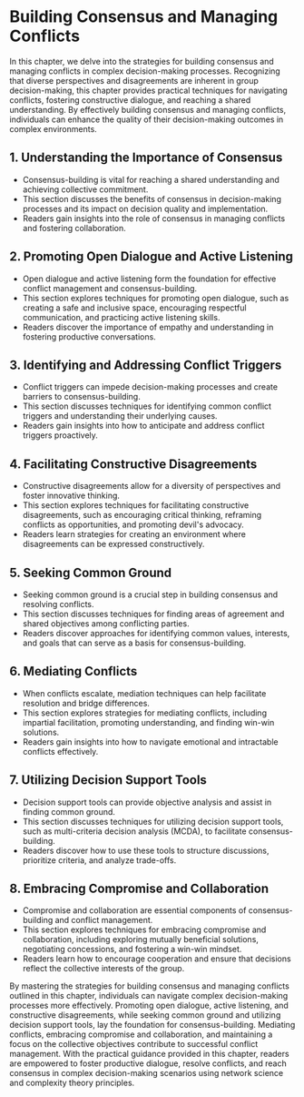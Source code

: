 Building Consensus and Managing Conflicts
==================================================

In this chapter, we delve into the strategies for building consensus and managing conflicts in complex decision-making processes. Recognizing that diverse perspectives and disagreements are inherent in group decision-making, this chapter provides practical techniques for navigating conflicts, fostering constructive dialogue, and reaching a shared understanding. By effectively building consensus and managing conflicts, individuals can enhance the quality of their decision-making outcomes in complex environments.

**1. Understanding the Importance of Consensus**
------------------------------------------------

* Consensus-building is vital for reaching a shared understanding and achieving collective commitment.
* This section discusses the benefits of consensus in decision-making processes and its impact on decision quality and implementation.
* Readers gain insights into the role of consensus in managing conflicts and fostering collaboration.

**2. Promoting Open Dialogue and Active Listening**
---------------------------------------------------

* Open dialogue and active listening form the foundation for effective conflict management and consensus-building.
* This section explores techniques for promoting open dialogue, such as creating a safe and inclusive space, encouraging respectful communication, and practicing active listening skills.
* Readers discover the importance of empathy and understanding in fostering productive conversations.

**3. Identifying and Addressing Conflict Triggers**
---------------------------------------------------

* Conflict triggers can impede decision-making processes and create barriers to consensus-building.
* This section discusses techniques for identifying common conflict triggers and understanding their underlying causes.
* Readers gain insights into how to anticipate and address conflict triggers proactively.

**4. Facilitating Constructive Disagreements**
----------------------------------------------

* Constructive disagreements allow for a diversity of perspectives and foster innovative thinking.
* This section explores techniques for facilitating constructive disagreements, such as encouraging critical thinking, reframing conflicts as opportunities, and promoting devil's advocacy.
* Readers learn strategies for creating an environment where disagreements can be expressed constructively.

**5. Seeking Common Ground**
----------------------------

* Seeking common ground is a crucial step in building consensus and resolving conflicts.
* This section discusses techniques for finding areas of agreement and shared objectives among conflicting parties.
* Readers discover approaches for identifying common values, interests, and goals that can serve as a basis for consensus-building.

**6. Mediating Conflicts**
--------------------------

* When conflicts escalate, mediation techniques can help facilitate resolution and bridge differences.
* This section explores strategies for mediating conflicts, including impartial facilitation, promoting understanding, and finding win-win solutions.
* Readers gain insights into how to navigate emotional and intractable conflicts effectively.

**7. Utilizing Decision Support Tools**
---------------------------------------

* Decision support tools can provide objective analysis and assist in finding common ground.
* This section discusses techniques for utilizing decision support tools, such as multi-criteria decision analysis (MCDA), to facilitate consensus-building.
* Readers discover how to use these tools to structure discussions, prioritize criteria, and analyze trade-offs.

**8. Embracing Compromise and Collaboration**
---------------------------------------------

* Compromise and collaboration are essential components of consensus-building and conflict management.
* This section explores techniques for embracing compromise and collaboration, including exploring mutually beneficial solutions, negotiating concessions, and fostering a win-win mindset.
* Readers learn how to encourage cooperation and ensure that decisions reflect the collective interests of the group.

By mastering the strategies for building consensus and managing conflicts outlined in this chapter, individuals can navigate complex decision-making processes more effectively. Promoting open dialogue, active listening, and constructive disagreements, while seeking common ground and utilizing decision support tools, lay the foundation for consensus-building. Mediating conflicts, embracing compromise and collaboration, and maintaining a focus on the collective objectives contribute to successful conflict management. With the practical guidance provided in this chapter, readers are empowered to foster productive dialogue, resolve conflicts, and reach consensus in complex decision-making scenarios using network science and complexity theory principles.
